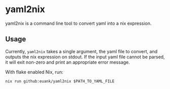 # yaml2nix

yaml2nix is a command line tool to convert yaml into a nix expression.

## Usage

Currently, `yaml2nix` takes a single argument, the yaml file to convert, and
outputs the nix expression on stdout.
If the input yaml file cannot be parsed, it will exit non-zero and print an
appropriate error message.

With flake enabled Nix, run:

```
nix run github:euank/yaml2nix $PATH_TO_YAML_FILE
```

